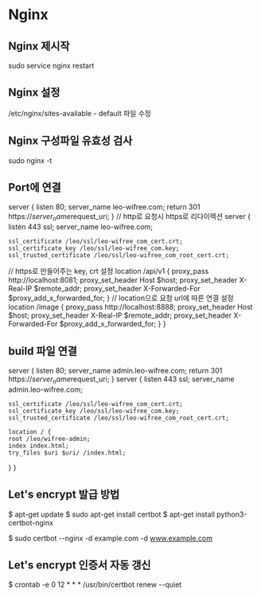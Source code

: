 # Nginx

## Nginx 제시작

sudo service nginx restart

## Nginx 설정

/etc/nginx/sites-available - default 파일 수정

## Nginx 구성파일 유효성 검사

sudo nginx -t

## Port에 연결

server {
listen 80;
server_name leo-wifree.com;
return 301 https://$server_name$request_uri;
}
// http로 요청시 https로 리다이렉션
server {
listen 443 ssl;
server_name leo-wifree.com;

    ssl_certificate /leo/ssl/leo-wifree_com_cert.crt;
    ssl_certificate_key /leo/ssl/leo-wifree_com.key;
    ssl_trusted_certificate /leo/ssl/leo-wifree_com_root_cert.crt;

// https로 만들어주는 key, crt 설정
location /api/v1 {
proxy_pass http://localhost:8081;
proxy_set_header Host $host;
proxy_set_header X-Real-IP $remote_addr;
proxy_set_header X-Forwarded-For $proxy_add_x_forwarded_for;
}
// location으로 요청 url에 따른 연결 설정
location /image {
proxy_pass http://localhost:8888;
proxy_set_header Host $host;
proxy_set_header X-Real-IP $remote_addr;
proxy_set_header X-Forwarded-For $proxy_add_x_forwarded_for;
}
}

## build 파일 연결

server {
listen 80;
server_name admin.leo-wifree.com;
return 301 https://$server_name$request_uri;
}
server {
listen 443 ssl;
server_name admin.leo-wifree.com;

    ssl_certificate /leo/ssl/leo-wifree_com_cert.crt;
    ssl_certificate_key /leo/ssl/leo-wifree_com.key;
    ssl_trusted_certificate /leo/ssl/leo-wifree_com_root_cert.crt;

    location / {
    root /leo/wifree-admin;
    index index.html;
    try_files $uri $uri/ /index.html;

}
}

## Let's encrypt 발급 방법

$ apt-get update
$ sudo apt-get install certbot
$ apt-get install python3-certbot-nginx

$ sudo certbot --nginx -d example.com -d www.example.com

## Let's encrypt 인증서 자동 갱신

$ crontab -e
0 12 \* \* \* /usr/bin/certbot renew --quiet
